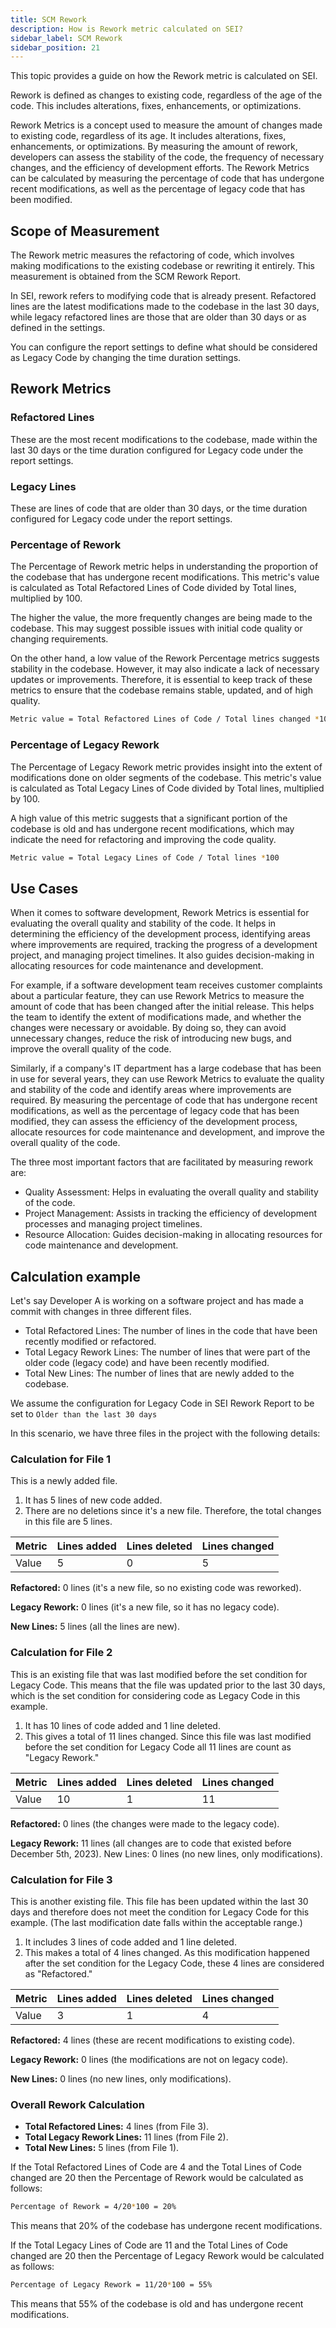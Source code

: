 ```yaml
---
title: SCM Rework
description: How is Rework metric calculated on SEI?
sidebar_label: SCM Rework
sidebar_position: 21
---
```


This topic provides a guide on how the Rework metric is calculated on SEI.

Rework is defined as changes to existing code, regardless of the age of the code. This includes alterations, fixes, enhancements, or optimizations. 

Rework Metrics is a concept used to measure the amount of changes made to existing code, regardless of its age. It includes alterations, fixes, enhancements, or optimizations. By measuring the amount of rework, developers can assess the stability of the code, the frequency of necessary changes, and the efficiency of development efforts. The Rework Metrics can be calculated by measuring the percentage of code that has undergone recent modifications, as well as the percentage of legacy code that has been modified.

## Scope of Measurement

The Rework metric measures the refactoring of code, which involves making modifications to the existing codebase or rewriting it entirely. This measurement is obtained from the SCM Rework Report.

In SEI, rework refers to modifying code that is already present. Refactored lines are the latest modifications made to the codebase in the last 30 days, while legacy refactored lines are those that are older than 30 days or as defined in the settings. 

You can configure the report settings to define what should be considered as Legacy Code by changing the time duration settings.

## Rework Metrics

### Refactored Lines

These are the most recent modifications to the codebase, made within the last 30 days or the time duration configured for Legacy code under the report settings.

### Legacy Lines

These are lines of code that are older than 30 days, or the time duration configured for Legacy code under the report settings.

### Percentage of Rework

The Percentage of Rework metric helps in understanding the proportion of the codebase that has undergone recent modifications. This metric's value is calculated as Total Refactored Lines of Code divided by Total lines, multiplied by 100. 

The higher the value, the more frequently changes are being made to the codebase. This may suggest possible issues with initial code quality or changing requirements.

On the other hand, a low value of the Rework Percentage metrics suggests stability in the codebase. However, it may also indicate a lack of necessary updates or improvements. Therefore, it is essential to keep track of these metrics to ensure that the codebase remains stable, updated, and of high quality.

```bash
Metric value = Total Refactored Lines of Code / Total lines changed *100
```

### Percentage of Legacy Rework

The Percentage of Legacy Rework metric provides insight into the extent of modifications done on older segments of the codebase. This metric's value is calculated as Total Legacy Lines of Code divided by Total lines, multiplied by 100. 

A high value of this metric suggests that a significant portion of the codebase is old and has undergone recent modifications, which may indicate the need for refactoring and improving the code quality.

```bash
Metric value = Total Legacy Lines of Code / Total lines *100
```

## Use Cases

When it comes to software development, Rework Metrics is essential for evaluating the overall quality and stability of the code. It helps in determining the efficiency of the development process, identifying areas where improvements are required, tracking the progress of a development project, and managing project timelines. It also guides decision-making in allocating resources for code maintenance and development.

For example, if a software development team receives customer complaints about a particular feature, they can use Rework Metrics to measure the amount of code that has been changed after the initial release. This helps the team to identify the extent of modifications made, and whether the changes were necessary or avoidable. By doing so, they can avoid unnecessary changes, reduce the risk of introducing new bugs, and improve the overall quality of the code.

Similarly, if a company's IT department has a large codebase that has been in use for several years, they can use Rework Metrics to evaluate the quality and stability of the code and identify areas where improvements are required. By measuring the percentage of code that has undergone recent modifications, as well as the percentage of legacy code that has been modified, they can assess the efficiency of the development process, allocate resources for code maintenance and development, and improve the overall quality of the code.

The three most important factors that are facilitated by measuring rework are:

* Quality Assessment: Helps in evaluating the overall quality and stability of the code.
* Project Management: Assists in tracking the efficiency of development processes and managing project timelines.
* Resource Allocation: Guides decision-making in allocating resources for code maintenance and development.

## Calculation example

Let's say Developer A is working on a software project and has made a commit with changes in three different files.

* Total Refactored Lines: The number of lines in the code that have been recently modified or refactored.
* Total Legacy Rework Lines: The number of lines that were part of the older code (legacy code) and have been recently modified.
* Total New Lines: The number of lines that are newly added to the codebase.

We assume the configuration for Legacy Code in SEI Rework Report to be set to `Older than the last 30 days`

In this scenario, we have three files in the project with the following details:

### Calculation for File 1

This is a newly added file.

   1. It has 5 lines of new code added.
   2. There are no deletions since it's a new file. Therefore, the total changes in this file are 5 lines.

| Metric | Lines added | Lines deleted | Lines changed |
| - | - | - | - | 
| Value | 5 | 0 | 5 |

**Refactored:** 0 lines (it's a new file, so no existing code was reworked).

**Legacy Rework:** 0 lines (it's a new file, so it has no legacy code).

**New Lines:** 5 lines (all the lines are new).

### Calculation for File 2

This is an existing file that was last modified before the set condition for Legacy Code. This means that the file was updated prior to the last 30 days, which is the set condition for considering code as Legacy Code in this example.

   1. It has 10 lines of code added and 1 line deleted.
   2. This gives a total of 11 lines changed. Since this file was last modified before the set condition for Legacy Code all 11 lines are count as "Legacy Rework."

| Metric | Lines added | Lines deleted | Lines changed |
| - | - | - | - | 
| Value | 10 | 1 | 11 |

**Refactored:** 0 lines (the changes were made to the legacy code).

**Legacy Rework:** 11 lines (all changes are to code that existed before December 5th, 2023).
New Lines: 0 lines (no new lines, only modifications).

### Calculation for File 3

This is another existing file. This file has been updated within the last 30 days and therefore does not meet the condition for Legacy Code for this example. (The last modification date falls within the acceptable range.)

1. It includes 3 lines of code added and 1 line deleted.
2. This makes a total of 4 lines changed. As this modification happened after the set condition for the Legacy Code, these 4 lines are considered as "Refactored."

| Metric | Lines added | Lines deleted | Lines changed |
| - | - | - | - | 
| Value | 3 | 1 | 4 |

**Refactored:** 4 lines (these are recent modifications to existing code).

**Legacy Rework:** 0 lines (the modifications are not on legacy code).

**New Lines:** 0 lines (no new lines, only modifications).

### Overall Rework Calculation

* **Total Refactored Lines:** 4 lines (from File 3).
* **Total Legacy Rework Lines:** 11 lines (from File 2).
* **Total New Lines:** 5 lines (from File 1).

If the Total Refactored Lines of Code are 4 and the Total Lines of Code changed are 20 then the Percentage of Rework would be calculated as follows:

```bash
Percentage of Rework = 4/20*100 = 20%
```

This means that 20% of the codebase has undergone recent modifications.

If the Total Legacy Lines of Code are 11 and the Total Lines of Code changed are 20 then the Percentage of Legacy Rework would be calculated as follows:

```bash
Percentage of Legacy Rework = 11/20*100 = 55%
```

This means that 55% of the codebase is old and has undergone recent modifications.
